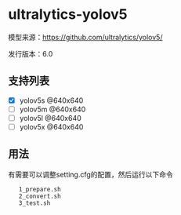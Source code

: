 # ultralytics-yolov5

模型来源：https://github.com/ultralytics/yolov5/

发行版本：6.0

## 支持列表
- [x] yolov5s @640x640
- [ ] yolov5m @640x640
- [ ] yolov5l @640x640
- [ ] yolov5x @640x640

## 用法

有需要可以调整setting.cfg的配置，然后运行以下命令

```shell
   1_prepare.sh
   2_convert.sh
   3_test.sh
```
